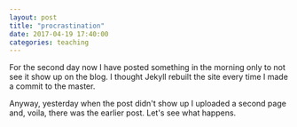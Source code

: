 ```yaml
---
layout: post
title: "procrastination"
date: 2017-04-19 17:40:00
categories: teaching
---
```


For the second day now I have posted something in the morning only to not see it show up on the blog. I thought Jekyll rebuilt the site every time I made a commit to the master.

Anyway, yesterday when the post didn't show up I uploaded a second page and, voila, there was the earlier post. Let's see what happens.